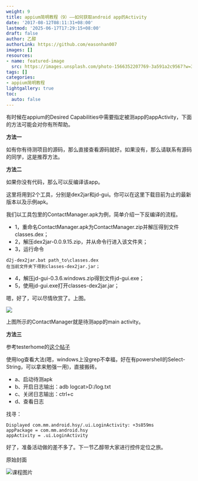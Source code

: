 ```yaml
---
weight: 9
title: appium简明教程（9）——如何获取android app的Activity
date: '2017-08-12T08:11:31+08:00'
lastmod: '2025-06-17T17:29:15+08:00'
draft: false
author: 乙醇
authorLink: https://github.com/easonhan007
images: []
resources:
- name: featured-image
  src: https://images.unsplash.com/photo-1566352207769-3a591a2c9567?w=300
tags: []
categories:
- appium简明教程
lightgallery: true
toc:
  auto: false
---
```



有时候在appium的Desired Capabilities中需要指定被测app的appActivity，下面的方法可能会对你有所帮助。

**方法一**

如有你有待测项目的源码，那么直接查看源码就好。如果没有，那么请联系有源码的同学，这是推荐方法。

**方法二**

如果你没有代码，那么可以反编译该app。

这里将用到2个工具，分别是dex2jar和jd-gui。你可以在这里下载目前为止的最新版本以及示例apk。

我们以工具包里的ContactManager.apk为例，简单介绍一下反编译的流程。

* 1，重命名ContactManager.apk为ContactManager.zip并解压得到文件classes.dex；
* 2，解压dex2jar-0.0.9.15.zip，并从命令行进入该文件夹；
* 3，运行命令

```
d2j-dex2jar.bat path_to\classes.dex
在当前文件夹下得到classes-dex2jar.jar；
```

* 4，解压jd-gui-0.3.6.windows.zip得到文件jd-gui.exe；
* 5，使用jd-gui.exe打开classes-dex2jar.jar；


嗯，好了，可以尽情欣赏了。上图。

![](http://oriphg3yh.bkt.clouddn.com/get_activity.png)

上图所示的ContactManager就是待测app的main activity。

**方法三**

参考testerhome的[这个帖子](http://testerhome.com/topics/1030)

使用log查看大法(嗯，windows上没grep不幸福，好在有powershell的Select-String，可以拿来勉强一用)，直接搬砖。

* a、启动待测apk
* b、开启日志输出：adb logcat>D:/log.txt
* c、关闭日志输出：ctrl+c
* d、查看日志

找寻：

```
Displayed com.mm.android.hsy/.ui.LoginActivity: +3s859ms
appPackage = com.mm.android.hsy
appActivity = .ui.LoginActivity
```

好了，准备活动做的差不多了。下一节乙醇带大家进行控件定位之旅。




原始封面

![课程图片](https://images.unsplash.com/photo-1566352207769-3a591a2c9567?w=300)

